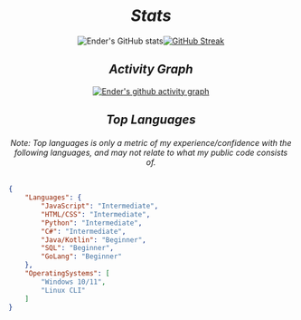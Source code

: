 <div align="center">
  <h1><i>Stats</i></h1>

![Ender's GitHub stats](https://github-readme-stats-livxy.vercel.app/api?username=enderedits&title_color=4F8CC9&text_color=9f9f9f&show_icons=true&bg_color=00000000&hide_border=true&icon_color=4F8CC9&hide_title=true&count_private=true)[![GitHub Streak](https://streak-stats.demolab.com?user=enderedits&hide_border=true&background=00000000&border=00000000&stroke=9F9F9F&ring=64B2FF&fire=4F8CC9&currStreakNum=4F8CC9&sideNums=4F8CC9&currStreakLabel=D8D8D8&sideLabels=D8D8D8&dates=9F9F9F)](https://git.io/streak-stats)

  <h2><i>Activity Graph</i></h2>

[![Ender's github activity graph](https://github-readme-activity-graph.vercel.app/graph?username=enderedits&bg_color=00000000&color=c7c7c7&line=75baff&point=4F8CC9&area=true&hide_border=true)](https://github.com/EnderEdits/)

</div>

<div align="center">
  <h2><i>Top Languages</i></h2>
  <h6>Note: Top languages is only a metric of my experience/confidence with the following languages, and may not relate to what my public code consists of.</h6>
</div>

```json
{ 
	"Languages": {
		"JavaScript": "Intermediate",
 		"HTML/CSS": "Intermediate",
		"Python": "Intermediate",
		"C#": "Intermediate",
		"Java/Kotlin": "Beginner",
		"SQL": "Beginner",
		"GoLang": "Beginner"
	},
	"OperatingSystems": [
		"Windows 10/11",
		"Linux CLI"
	]
}
```

<!--
**EnderEdits/EnderEdits** is a ✨ _special_ ✨ repository because its `README.md` (this file) appears on your GitHub profile.

Here are some ideas to get you started:

- 🔭 I’m currently working on ...
- 🌱 I’m currently learning ...
- 👯 I’m looking to collaborate on ...
- 🤔 I’m looking for help with ...
- 💬 Ask me about ...
- 📫 How to reach me: ...
- 😄 Pronouns: ...
- ⚡ Fun fact: ...
-->
